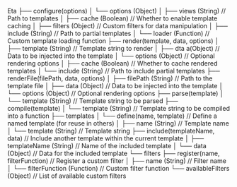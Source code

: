 Eta
├── configure(options)
│   └── options (Object)
│       ├── views (String)            // Path to templates
│       ├── cache (Boolean)           // Whether to enable template caching
│       ├── filters (Object)          // Custom filters for data manipulation
│       ├── include (String)          // Path to partial templates
│       └── loader (Function)         // Custom template loading function
├── render(template, data, options)
│   ├── template (String)             // Template string to render
│   ├── dta a(Object)                // Data to be injected into the template
│   └── options (Object)             // Optional rendering options
│       ├── cache (Boolean)          // Whether to cache rendered templates
│       └── include (String)         // Path to include partial templates
├── renderFile(filePath, data, options)
│   ├── filePath (String)            // Path to the template file
│   ├── data (Object)                // Data to be injected into the template
│   └── options (Object)             // Optional rendering options
├── parse(template)
│   └── template (String)            // Template string to be parsed
├── compile(template)
│   └── template (String)            // Template string to be compiled into a function
├── templates
│   └── define(name, template)       // Define a named template (for reuse in others)
│       ├── name (String)            // Template name
│       └── template (String)        // Template string
├── include(templateName, data)      // Include another template within the current template
│   ├── templateName (String)        // Name of the included template
│   └── data (Object)                // Data for the included template
└── filters
    ├── register(name, filterFunction)  // Register a custom filter
    │   ├── name (String)               // Filter name
    │   └── filterFunction (Function)   // Custom filter function
    └── availableFilters (Object)       // List of available custom filters
